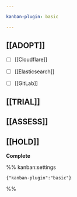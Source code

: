 ```yaml
---

kanban-plugin: basic

---
```


## [[ADOPT]]

- [ ] [[Cloudflare]]
- [ ] [[Elasticsearch]]
- [ ] [[GitLab]]


## [[TRIAL]]



## [[ASSESS]]



## [[HOLD]]

**Complete**




%% kanban:settings
```
{"kanban-plugin":"basic"}
```
%%